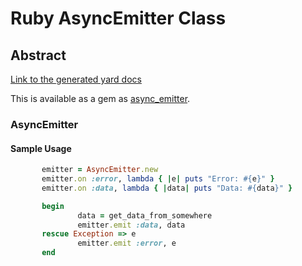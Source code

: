 # Ruby AsyncEmitter Class
## Abstract

[Link to the generated yard docs](http://htmlpreview.github.io/?https://raw.githubusercontent.com/softsprocket/emitter/master/doc/index.html)

This is available as a gem as [async_emitter](https://rubygems.org/gems/async_emitter).

### AsyncEmitter
#### Sample Usage

```ruby
       emitter = AsyncEmitter.new
       emitter.on :error, lambda { |e| puts "Error: #{e}" }
       emitter.on :data, lambda { |data| puts "Data: #{data}" }

       begin
               data = get_data_from_somewhere
               emitter.emit :data, data
       rescue Exception => e
               emitter.emit :error, e
       end
```


   
